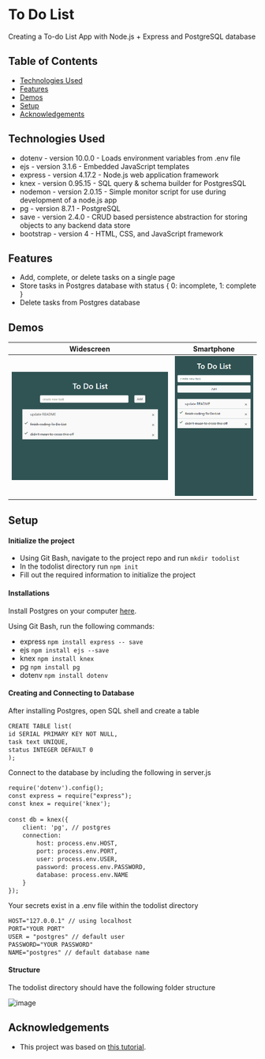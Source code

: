 # To Do List
Creating a To-do List App with Node.js + Express and PostgreSQL database

## Table of Contents
* [Technologies Used](#technologies-used)
* [Features](#features)
* [Demos](#demos)
* [Setup](#setup)
* [Acknowledgements](#acknowledgements)

## Technologies Used
- dotenv - version 10.0.0 - Loads environment variables from .env file
- ejs -  version 3.1.6 - Embedded JavaScript templates
- express - version 4.17.2 - Node.js web application framework
- knex - version 0.95.15 - SQL query & schema builder for PostgresSQL
- nodemon - version 2.0.15 - Simple monitor script for use during development of a node.js app
- pg - version 8.7.1 - PostgreSQL
- save - version 2.4.0 - CRUD based persistence abstraction for storing objects to any backend data store
- bootstrap - version 4 - HTML, CSS, and JavaScript framework

## Features
- Add, complete, or delete tasks on a single page
- Store tasks in Postgres database with status { 0: incomplete, 1: complete }
- Delete tasks from Postgres database

## Demos 
| Widescreen | Smartphone |
| --- | --- |
| ![gif](gifs/demo-widescreen.gif) | ![gif](gifs/demo-smartphone.gif) |

## Setup
#### Initialize the project
- Using Git Bash, navigate to the project repo and run `mkdir todolist`
- In the todolist directory run `npm init`
- Fill out the required information to initialize the project

#### Installations
Install Postgres on your computer [here](https://www.postgresql.org/).

Using Git Bash, run the following commands:
- express `npm install express -- save`
- ejs `npm install ejs --save`
- knex `npm install knex`
- pg `npm install pg`
- dotenv `npm install dotenv`

#### Creating and Connecting to Database
After installing Postgres, open SQL shell and create a table 

```
CREATE TABLE list(
id SERIAL PRIMARY KEY NOT NULL,
task text UNIQUE,
status INTEGER DEFAULT 0
);
```

Connect to the database by including the following in server.js
```
require('dotenv').config(); 
const express = require("express");
const knex = require('knex');

const db = knex({
    client: 'pg', // postgres
    connection: 
        host: process.env.HOST,
        port: process.env.PORT,
        user: process.env.USER,
        password: process.env.PASSWORD,
        database: process.env.NAME
    }
});
```

Your secrets exist in a .env file within the todolist directory
```
HOST="127.0.0.1" // using localhost
PORT="YOUR PORT"
USER = "postgres" // default user
PASSWORD="YOUR PASSWORD"
NAME="postgres" // default database name
```

#### Structure
The todolist directory should have the following folder structure

![image](https://user-images.githubusercontent.com/97128696/149232765-f4b4e1e5-6e7a-45e3-82e9-66b91067b4ef.png)


## Acknowledgements
- This project was based on [this tutorial](https://codeburst.io/creating-a-todo-app-with-node-js-express-and-postgresql-database-6dbf80c3fe9c).
